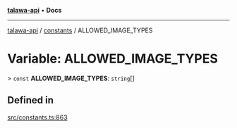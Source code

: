 [**talawa-api**](../../README.md) • **Docs**

***

[talawa-api](../../modules.md) / [constants](../README.md) / ALLOWED\_IMAGE\_TYPES

# Variable: ALLOWED\_IMAGE\_TYPES

\> `const` **ALLOWED\_IMAGE\_TYPES**: `string`[]

## Defined in

[src/constants.ts:863](https://github.com/PalisadoesFoundation/talawa-api/blob/bba5d82264abb62b9e358a3d3fe1af18a8a8f6e4/src/constants.ts#L863)
